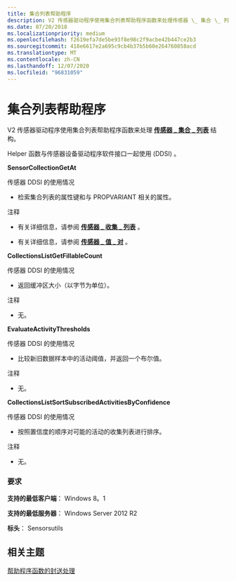 ```yaml
---
title: 集合列表帮助程序
description: V2 传感器驱动程序使用集合列表帮助程序函数来处理传感器 \_ 集合 \_ 列表结构。
ms.date: 07/20/2018
ms.localizationpriority: medium
ms.openlocfilehash: f2619efa7de5be93f8e98c2f9acbe42b447ce2b3
ms.sourcegitcommit: 418e6617e2a695c9cb4b37b5b60e264760858acd
ms.translationtype: MT
ms.contentlocale: zh-CN
ms.lasthandoff: 12/07/2020
ms.locfileid: "96831059"
---
```

# <a name="collection-list-helpers"></a>集合列表帮助程序


V2 传感器驱动程序使用集合列表帮助程序函数来处理 [**传感器 \_ 集合 \_ 列表**](/windows-hardware/drivers/ddi/sensorsdef/ns-sensorsdef-sensor_collection_list) 结构。

Helper 函数与传感器设备驱动程序软件接口一起使用 (DDSI) 。

**SensorCollectionGetAt**

传感器 DDSI 的使用情况

-   检索集合列表的属性键和与 PROPVARIANT 相关的属性。

注释

-   有关详细信息，请参阅 [**传感器 \_ 收集 \_ 列表**](/windows-hardware/drivers/ddi/sensorsdef/ns-sensorsdef-sensor_collection_list) 。

-   有关详细信息，请参阅 [**传感器 \_ 值 \_ 对**](/windows-hardware/drivers/ddi/sensorsdef/ns-sensorsdef-sensor_value_pair) 。

**CollectionsListGetFillableCount**

传感器 DDSI 的使用情况

-   返回缓冲区大小（以字节为单位）。

注释

-   无。

**EvaluateActivityThresholds**

传感器 DDSI 的使用情况

-   比较新旧数据样本中的活动阈值，并返回一个布尔值。

注释

-   无。

**CollectionsListSortSubscribedActivitiesByConfidence**

传感器 DDSI 的使用情况

-   按照置信度的顺序对可能的活动的收集列表进行排序。

注释

-   无。

### <a name="span-idrequirementsspanspan-idrequirementsspanspan-idrequirementsspanrequirements"></a><span id="Requirements"></span><span id="requirements"></span><span id="REQUIREMENTS"></span>要求

**支持的最低客户端**： Windows 8。1

**支持的最低服务器**： Windows Server 2012 R2

**标头**： Sensorsutils


 

## <a name="related-topics"></a>相关主题


[帮助程序函数的封送处理](marshalling-helper-functions.md)

 


